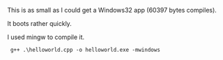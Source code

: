 This is as small as I could get a Windows32 app (60397 bytes compiles).

It boots rather quickly.

I used mingw to compile it.

```
 g++ .\helloworld.cpp -o helloworld.exe -mwindows
```